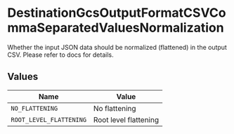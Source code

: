 # DestinationGcsOutputFormatCSVCommaSeparatedValuesNormalization

Whether the input JSON data should be normalized (flattened) in the output CSV. Please refer to docs for details.


## Values

| Name                    | Value                   |
| ----------------------- | ----------------------- |
| `NO_FLATTENING`         | No flattening           |
| `ROOT_LEVEL_FLATTENING` | Root level flattening   |